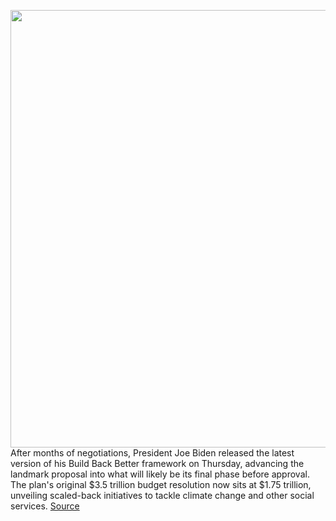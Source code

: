 <img src='https://cdn.vox-cdn.com/thumbor/Pl5wVLKM_c4-UDBZIW4dOG2_mUQ=/0x0:4296x2864/1200x800/filters:focal(1805x1089:2491x1775)/cdn.vox-cdn.com/uploads/chorus_image/image/70058472/1349773970.0.jpg' width='700px' /><br/>
After months of negotiations, President Joe Biden released the latest version of his Build Back Better framework on Thursday, advancing the landmark proposal into what will likely be its final phase before approval. The plan's original $3.5 trillion budget resolution now sits at $1.75 trillion, unveiling scaled-back initiatives to tackle climate change and other social services.
<a href='https://www.theverge.com/2021/10/28/22751099/white-house-budget-climate-electric-vehicles-ev-tax-credit-deal-manchin-sinema'> Source <a/>